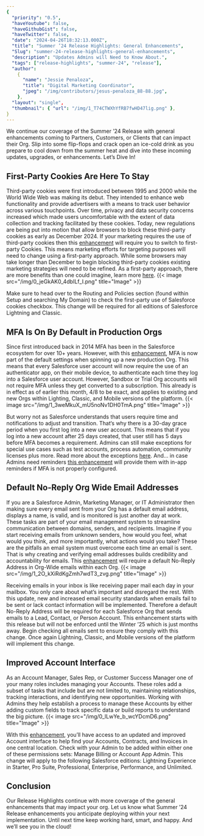```yaml
---
{
  "priority": "0.5",
  "haveYoutube": false,
  "haveGithubGist": false,
  "haveTwitter": false,
  "date": "2024-04-26T18:32:13.000Z",
  "title": "Summer ’24 Release Highlights: General Enhancements",
  "Slug": "summer-24-release-highlights-general-enhancements",
  "description": "Updates Admins will Need to Know About.",
  "tags": ["release-highlights", "summer-24", "release"],
  "author":
    {
      "name": "Jessie Penaloza",
      "title": "Digital Marketing Coordinator",
      "jpeg": "/img/contributors/jesus-penaloza_88-88.jpg",
    },
  "layout": "single",
  "thumbnail": { "url": "/img/1_T74CTWXhYfRB7fwHD47lig.png" },
}
---
```


We continue our coverage of the Summer ’24 Release with general enhancements coming to Partners, Customers, or Clients that can impact their Org. Slip into some flip-flops and crack open an ice-cold drink as you prepare to cool down from the summer heat and dive into these incoming updates, upgrades, or enhancements.
Let’s Dive In!

## First-Party Cookies Are Here To Stay

Third-party cookies were first introduced between 1995 and 2000 while the World Wide Web was making its debut. They intended to enhance web functionality and provide advertisers with a means to track user behavior across various touchpoints. Over time, privacy and data security concerns increased which made users uncomfortable with the extent of data collection and tracking facilitated by these cookies. Today, new regulations are being put into motion that allow browsers to block these third-party cookies as early as December 2024.
If your marketing requires the use of third-party cookies then this [enhancement](https://help.salesforce.com/s/articleView?id=release-notes.rn_general_salesforce_cookie_use_restrictions.htm&release=250&type=5) will require you to switch to first-party Cookies. This means marketing efforts for targeting purposes will need to change using a first-party approach. While some browsers may take longer than December to begin blocking third-party cookies existing marketing strategies will need to be refined.
As a first-party approach, there are more benefits than one could imagine, learn more [here](https://www.salesforce.com/blog/first-party-customer-data/).
{{< image src="/img/0_jeGkAK0_4dbILf_I.png" title="Image" >}}

Make sure to head over to the Routing and Policies section (found within Setup and searching My Domain) to check the first-party use of Salesforce cookies checkbox. This change will be required for all editions of Salesforce Lightning and Classic.

## MFA Is On By Default in Production Orgs

Since first introduced back in 2014 MFA has been in the Salesforce ecosystem for over 10+ years. However, with this [enhancement](https://help.salesforce.com/s/articleView?id=release-notes.rn_general_mfa_enabled_by_default.htm&release=250&type=5), MFA is now part of the default settings when spinning up a new production Org.
This means that every Salesforce user account will now require the use of an authenticator app, on their mobile device, to authenticate each time they log into a Salesforce user account. However, Sandbox or Trial Org accounts will not require MFA unless they get converted to a subscription. This already is in effect as of earlier this month, 4/8 to be exact, and applies to existing and new Orgs within Lighting, Classic, and Mobile versions of the platform.
{{< image src="/img/1_3weMkuX_mU5noNv1DH0TmA.png" title="Image" >}}

But worry not as Salesforce understands that users require time and notifications to adjust and transition. That‘s why there is a 30-day grace period when you first log into a new user account. This means that if you log into a new account after 25 days created, that user still has 5 days before MFA becomes a requirement.
Admins can still make exceptions for special use cases such as test accounts, process automation, community licenses plus more. Read more about the exceptions [here](https://help.salesforce.com/s/articleView?id=sf.security_mfa_exclude_exempt_users.htm&type=5).
And… in case Admins need reminders [this enhancement](https://help.salesforce.com/s/articleView?id=release-notes.rn_general_mfa_noncompliance_prompt.htm&release=250&type=5) will provide them with in-app reminders if MFA is not properly configured.

## Default No-Reply Org Wide Email Addresses

If you are a Salesforce Admin, Marketing Manager, or IT Administrator then making sure every email sent from your Org has a default email address, displays a name, is valid, and is monitored is just another day at work. These tasks are part of your email management system to streamline communication between domains, senders, and recipients.
Imagine if you start receiving emails from unknown senders, how would you feel, what would you think, and more importantly, what actions would you take? These are the pitfalls an email system must overcome each time an email is sent. That is why creating and verifying email addresses builds credibility and accountability for emails. This [enhancement](https://help.salesforce.com/s/articleView?id=release-notes.rn_general_verify_return_email_address.htm&release=250&type=5) will require a default No-Reply Address in Org-Wide emails within each Org.
{{< image src="/img/1_2O_kXiRdKgZmh7wdT3_zvg.png" title="Image" >}}

Receiving emails in your inbox is like receiving paper mail each day in your mailbox. You only care about what’s important and disregard the rest. With this update, new and increased email security standards when emails fail to be sent or lack contact information will be implemented. Therefore a default No-Reply Address will be required for each Salesforce Org that sends emails to a Lead, Contact, or Person Account.
This enhancement starts with this release but will not be enforced until the Winter ’25 which is just months away. Begin checking all emails sent to ensure they comply with this change. Once again Lightning, Classic, and Mobile versions of the platform will implement this change.

## Improved Account Interface

As an Account Manager, Sales Rep, or Customer Success Manager one of your many roles includes managing your Accounts. These roles add a subset of tasks that include but are not limited to, maintaining relationships, tracking interactions, and identifying new opportunities. Working with Admins they help establish a process to manage these Accounts by either adding custom fields to track specific data or build reports to understand the big picture.
{{< image src="/img/0_lLwYe_b_wcYDcmD6.png" title="Image" >}}

With this [enhancement](https://help.salesforce.com/s/articleView?id=release-notes.rn_general_your_account_improved_interface.htm&release=250&type=5), you’ll have access to an updated and improved Account interface to help find your Accounts, Contracts, and Invoices in one central location. Check with your Admin to be added within either one of these permissions sets: Manage Billing or Account App Admin.
This change will apply to the following Salesforce editions: Lightning Experience in Starter, Pro Suite, Professional, Enterprise, Performance, and Unlimited.

## Conclusion

Our Release Highlights continue with more coverage of the general enhancements that may impact your org. Let us know what Summer ’24 Release enhancements you anticipate deploying within your next implementation.
Until next time keep working hard, smart, and happy. And we’ll see you in the cloud!
